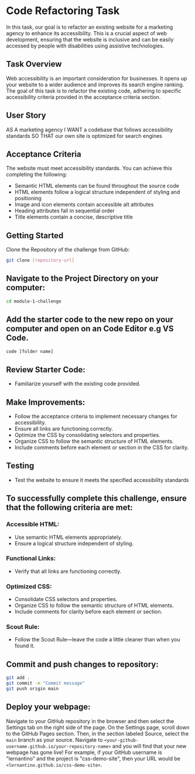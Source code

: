 # Code Refactoring Task

In this task, our goal is to refactor an existing website for a marketing agency to enhance its accessibility. 
This is a crucial aspect of web development, ensuring that the website is inclusive and can be easily accessed by 
people with disabilities using assistive technologies.

## Task Overview
Web accessibility is an important consideration for businesses. It opens up your website to a wider audience and 
improves its search engine ranking. The goal of this task is to refactor the existing code, adhering 
to specific accessibility criteria provided in the acceptance criteria section.

## User Story

AS A marketing agency
I WANT a codebase that follows accessibility standards
SO THAT our own site is optimized for search engines

## Acceptance Criteria

The website must meet accessibility standards. You can achieve this completing the following:
* Semantic HTML elements can be found throughout the source code
* HTML elements follow a logical structure independent of styling and positioning
* Image and icon elements contain accessible alt attributes
* Heading attributes fall in sequential order
* Title elements contain a concise, descriptive title

## Getting Started
Clone the Repository of the challenge from GitHub:
```bash
git clone [repository-url]
```
## Navigate to the Project Directory on your computer:
```bash
cd module-1-challenge
```
## Add the starter code to the new repo on your computer and open on an Code Editor e.g VS Code.
```bash
code [folder name]
```

## Review Starter Code:
* Familiarize yourself with the existing code provided.

## Make Improvements:

* Follow the acceptance criteria to implement necessary changes for accessibility.
* Ensure all links are functioning correctly.
* Optimize the CSS by consolidating selectors and properties.
* Organize CSS to follow the semantic structure of HTML elements.
* Include comments before each element or section in the CSS for clarity.

## Testing

* Test the website to ensure it meets the specified accessibility standards

## To successfully complete this challenge, ensure that the following criteria are met:
### Accessible HTML:
   * Use semantic HTML elements appropriately.
   * Ensure a logical structure independent of styling.
### Functional Links:
   * Verify that all links are functioning correctly.
### Optimized CSS:
   * Consolidate CSS selectors and properties.
   * Organize CSS to follow the semantic structure of HTML elements.
   * Include comments for clarity before each element or section.
### Scout Rule:
   * Follow the Scout Rule—leave the code a little cleaner than when you found it.

## Commit and push changes to repository:
```bash
git add .
git commit -m "Commit message"
git push origin main
```
## Deploy your webpage:

Navigate to your GitHub repository in the browser and then select the Settings tab on the right side of the page.
On the Settings page, scroll down to the GitHub Pages section. Then, in the section labeled Source, select the
`main` branch as your source.
Navigate to `<your-github-username.github.io/your-repository-name>` and you will find that your new webpage has gone live!
For example, if your GitHub username is "lernantino" and the project is "css-demo-site", then your URL would be 
`<lernantino.github.io/css-demo-site>`.

